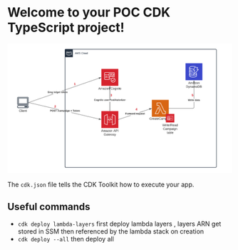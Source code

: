# Welcome to your POC CDK TypeScript project!


![alt text](AWS_cdk_POC_Archi.png "Title")

The `cdk.json` file tells the CDK Toolkit how to execute your app.

## Useful commands

 * `cdk deploy lambda-layers`   first deploy lambda layers , layers ARN get stored in SSM then referenced by the lambda stack on creation
 * `cdk deploy --all`   then deploy all
 

